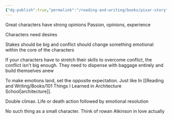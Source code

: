```yaml
---
{"dg-publish":true,"permalink":"/reading-and-writing/books/pixar-storytelling/","tags":["books","writing-advice"],"noteIcon":""}
---
```


Great characters have strong opinions
Passion, opinions, experience

Characters need desires

Stakes should be big and conflict should change something emotional within the core of the characters

If your characters have to stretch their skills to overcome conflict, the conflict isn't big enough. They need to dispense with baggage entirely and build themselves anew

To make emotions land, set the opposite expectation. Just like In [[Reading and Writing/Books/101 Things I Learned in Architecture School\|architecture]].

Double climax. Life or death action followed by emotional resolution

No such thing as a small character. Think of rowan Atkinson in love actually